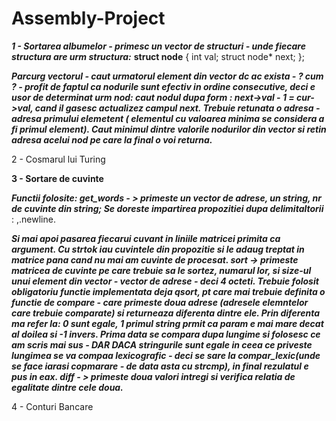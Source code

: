 # Assembly-Project

***1 - Sortarea albumelor - primesc un vector de structuri - unde fiecare structura are urm structura:***
  ****struct node**** {
      int val;
      struct node* next;
  };
  
  ***Parcurg vectorul - caut urmatorul element din vector dc ac exista - ? cum ? - profit de faptul ca nodurile sunt efectiv in ordine consecutive, deci e usor de determinat urm
  nod: caut nodul dupa form : next->val - 1 = cur->val, cand il gasesc actualizez campul next. Trebuie retunata o adresa - adresa primului elemetent ( elementul cu valoarea minima
  se considera a fi primul element). Caut minimul dintre valorile nodurilor din vector si retin adresa acelui nod pe care la final o voi returna.***

2 - Cosmarul lui Turing 


****3 - Sortare de cuvinte****

***Functii folosite:
 get_words - > primeste un vector de adrese, un string, nr de cuvinte din string;
 Se doreste impartirea propozitiei dupa delimitaltorii*** : ,.newline.
 
 ***Si mai apoi pasarea fiecarui cuvant in liniile matricei primita ca argument.
 Cu strtok iau cuvintele din propozitie si le adaug treptat in matrice pana cand nu mai am 
 cuvinte de procesat.
 sort -> primeste matricea de cuvinte pe care trebuie sa le sortez, numarul lor, si size-ul unui element din vector - vector de adrese - deci 4 octeti.
 Trebuie folosit obligatoriu functie implementata deja qsort, pt care mai trebuie definita 
 o functie de compare - care primeste doua adrese (adresele elemntelor care trebuie comparate) si returneaza diferenta dintre ele. Prin diferenta ma refer la: 0 sunt egale, 1 primul string prmit ca param e mai mare decat al doilea si -1 invers.
 Prima data se compara dupa lungime si folosesc ce am scris mai sus - DAR DACA stringurile sunt egale in ceea ce priveste lungimea se va compaa lexicografic - deci se sare la compar_lexic(unde se face iarasi copmarare - de data asta cu strcmp), in final rezulatul e pus in eax.
 diff - > primeste doua valori intregi si verifica relatia de egalitate dintre cele doua.***
 
4 - Conturi Bancare
